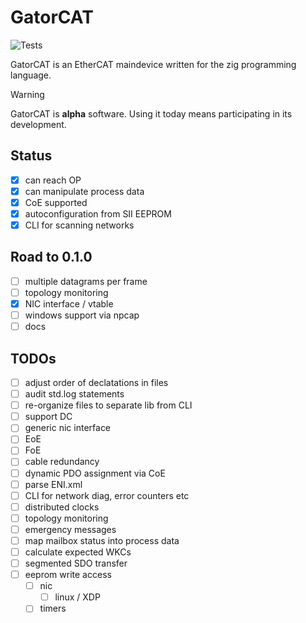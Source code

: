 # GatorCAT

![Tests](https://github.com/kj4tmp/gatorcat/actions/workflows/main.yml/badge.svg)

GatorCAT is an EtherCAT maindevice written for the zig programming language.

> [!WARNING]
> GatorCAT is **alpha** software. Using it today means participating in its development.

## Status

- [x] can reach OP
- [x] can manipulate process data
- [x] CoE supported
- [x] autoconfiguration from SII EEPROM
- [x] CLI for scanning networks

## Road to 0.1.0

- [ ] multiple datagrams per frame
- [ ] topology monitoring
- [x] NIC interface / vtable
- [ ] windows support via npcap
- [ ] docs

## TODOs

- [ ] adjust order of declatations in files
- [ ] audit std.log statements
- [ ] re-organize files to separate lib from CLI
- [ ] support DC
- [ ] generic nic interface
- [ ] EoE
- [ ] FoE
- [ ] cable redundancy
- [ ] dynamic PDO assignment via CoE
- [ ] parse ENI.xml
- [ ] CLI for network diag, error counters etc
- [ ] distributed clocks
- [ ] topology monitoring
- [ ] emergency messages
- [ ] map mailbox status into process data
- [ ] calculate expected WKCs
- [ ] segmented SDO transfer
- [ ] eeprom write access
  - [ ] nic
    - [ ] linux / XDP
  - [ ] timers
